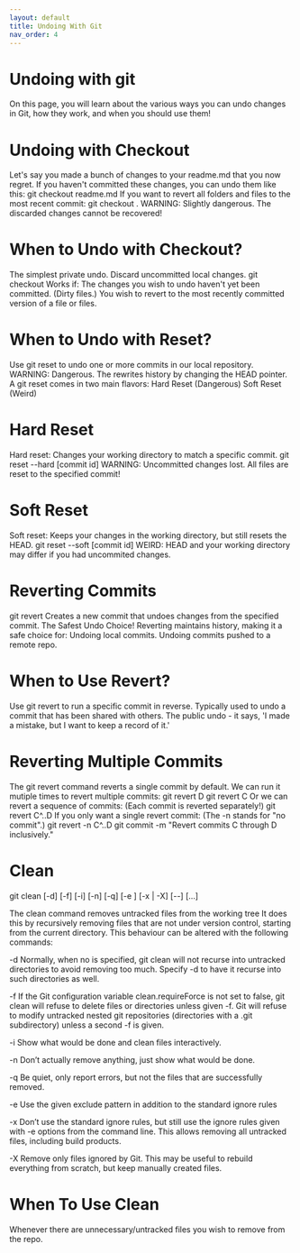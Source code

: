```yaml
---
layout: default
title: Undoing With Git
nav_order: 4
---
```


# Undoing with git

On this page, you will learn about the various ways you can undo changes in Git, how they work,
and when you should use them!

# Undoing with Checkout
Let's say you made a bunch of changes to your readme.md that you now regret.
If you haven't committed these changes, you can undo them like this:
git checkout readme.md
If you want to revert all folders and files to the most recent commit:
git checkout .
WARNING: Slightly dangerous. The discarded changes cannot be recovered!

# When to Undo with Checkout?
The simplest private undo. Discard uncommitted local changes.
git checkout <path-or-filename>
Works if:
The changes you wish to undo haven't yet been committed. (Dirty files.)
You wish to revert to the most recently committed version of a file or files.

# When to Undo with Reset?
Use git reset to undo one or more commits in our local repository.
WARNING: Dangerous. The rewrites history by changing the HEAD pointer.
A git reset comes in two main flavors:
Hard Reset (Dangerous)
Soft Reset (Weird)

# Hard Reset
Hard reset: Changes your working directory to match a specific commit.
git reset --hard [commit id]
WARNING: Uncommitted changes lost. All files are reset to the specified commit!

# Soft Reset
Soft reset: Keeps your changes in the working directory, but still resets the HEAD.
git reset --soft [commit id]
WEIRD: HEAD and your working directory may differ if you had uncommited
changes.

# Reverting Commits
git revert <commit id>
Creates a new commit that undoes changes from the specified commit.
The Safest Undo Choice!
Reverting maintains history, making it a safe choice for:
Undoing local commits.
Undoing commits pushed to a remote repo.

# When to Use Revert?
Use git revert to run a specific commit in reverse.
Typically used to undo a commit that has been shared with others.
The public undo - it says, 'I made a mistake, but I want to keep a record of it.'

# Reverting Multiple Commits
The git revert command reverts a single commit by default.
We can run it mutiple times to revert multiple commits:
git revert D
git revert C
Or we can revert a sequence of commits: (Each commit is reverted separately!)
git revert C^..D
If you only want a single revert commit: (The -n stands for "no commit".)
git revert -n C^..D
git commit -m "Revert commits C through D inclusively."

# Clean
git clean [-d] [-f] [-i] [-n] [-q] [-e <pattern>] [-x | -X] [--] [<pathspec>…​]

The clean command removes untracked files from the working tree
It does this by recursively removing files that are not under version control, starting from the current directory.
This behaviour can be altered with the following commands:

-d
Normally, when no <pathspec> is specified, git clean will not recurse into untracked directories to avoid removing too much. Specify -d to have it recurse into such directories as well.

-f
If the Git configuration variable clean.requireForce is not set to false, git clean will refuse to delete files or directories unless given -f. 
Git will refuse to modify untracked nested git repositories (directories with a .git subdirectory) unless a second -f is given.

-i
Show what would be done and clean files interactively.

-n
Don’t actually remove anything, just show what would be done.

-q
Be quiet, only report errors, but not the files that are successfully removed.

-e <pattern>
Use the given exclude pattern in addition to the standard ignore rules

-x
Don’t use the standard ignore rules, but still use the ignore rules given with -e options from the command line. This allows removing all untracked files, including build products.

-X
Remove only files ignored by Git. This may be useful to rebuild everything from scratch, but keep manually created files.

# When To Use Clean
Whenever there are unnecessary/untracked files you wish to remove from the repo.